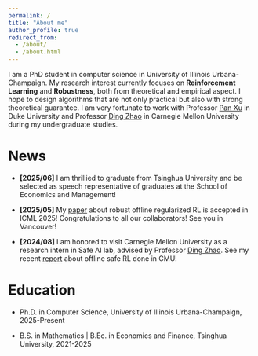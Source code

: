 ```yaml
---
permalink: /
title: "About me"
author_profile: true
redirect_from: 
  - /about/
  - /about.html
---
```


I am a PhD student in computer science in University of Illinois Urbana-Champaign. 
My research interest currently focuses on **Reinforcement Learning** and **Robustness**, both from theoretical and empirical aspect. I hope to design algorithms that are not only practical but also with strong theoretical guarantee. I am very fortunate to work with Professor [Pan Xu](https://panxulab.github.io/) in Duke University and Professor [Ding Zhao](https://www.meche.engineering.cmu.edu/directory/bios/zhao-ding.html) in Carnegie Mellon University during my undergraduate studies. 

News
======
- **[2025/06]** I am thrillied to graduate from Tsinghua University and be selected as speech representative of
graduates at the School of Economics and Management!

- **[2025/05]** My [paper](https://icml.cc/virtual/2025/poster/45863) about robust offline regularized RL is accepted in ICML 2025! Congratulations to all our collaborators! See you in Vancouver!

- **[2024/08]** I am honored to visit Carnegie Mellon University as a research intern in Safe AI lab, advised by Professor [Ding Zhao](https://www.meche.engineering.cmu.edu/directory/bios/zhao-ding.html). See my recent [report](../files/Policy-regularized%20Offfine%20Safe%20Reinforcement%20Learning%20with%20Preference.pdf) about offline safe RL done in CMU!

Education
======
- Ph.D. in Computer Science, University of Illinois Urbana-Champaign, 2025-Present

- B.S. in Mathematics \| B.Ec. in Economics and Finance, Tsinghua University, 2021-2025